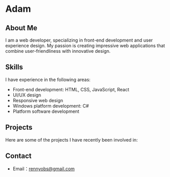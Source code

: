 # Adam




## About Me
I am a web developer, specializing in front-end development and user experience design. My passion is creating impressive web applications that combine user-friendliness with innovative design.

## Skills
I have experience in the following areas:

- Front-end development: HTML, CSS, JavaScript, React
- UI/UX design
- Responsive web design
- Windows platform development: C#
- Platform software development

## Projects
Here are some of the projects I have recently been involved in:


## Contact
- Email：rennyobs@gmail.com


